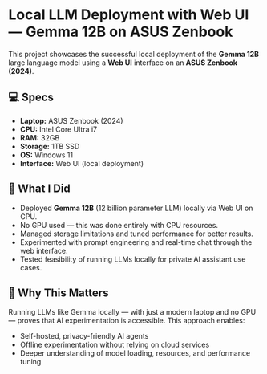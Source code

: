 <h1>Local LLM Deployment with Web UI — Gemma 12B on ASUS Zenbook</h1>

<p>This project showcases the successful local deployment of the <strong>Gemma 12B</strong> large language model using a <strong>Web UI</strong> interface on an <strong>ASUS Zenbook (2024)</strong>.</p>

<h2>💻 Specs</h2>
<ul>
  <li><strong>Laptop:</strong> ASUS Zenbook (2024)</li>
  <li><strong>CPU:</strong> Intel Core Ultra i7</li>
  <li><strong>RAM:</strong> 32GB</li>
  <li><strong>Storage:</strong> 1TB SSD</li>
  <li><strong>OS:</strong> Windows 11</li>
  <li><strong>Interface:</strong> Web UI (local deployment)</li>
</ul>

<h2>🚀 What I Did</h2>
<ul>
  <li>Deployed <strong>Gemma 12B</strong> (12 billion parameter LLM) locally via Web UI on CPU.</li>
  <li>No GPU used — this was done entirely with CPU resources.</li>
  <li>Managed storage limitations and tuned performance for better results.</li>
  <li>Experimented with prompt engineering and real-time chat through the web interface.</li>
  <li>Tested feasibility of running LLMs locally for private AI assistant use cases.</li>
</ul>

<h2>🧠 Why This Matters</h2>
<p>Running LLMs like Gemma locally — with just a modern laptop and no GPU — proves that AI experimentation is accessible. This approach enables:</p>
<ul>
  <li>Self-hosted, privacy-friendly AI agents</li>
  <li>Offline experimentation without relying on cloud services</li>
  <li>Deeper understanding of model loading, resources, and performance tuning</li>
</ul>


